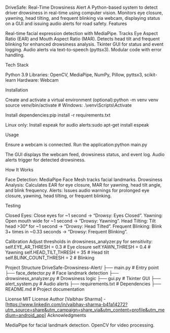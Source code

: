 DriveSafe: Real-Time Drowsiness Alert
A Python-based system to detect driver drowsiness in real-time using computer vision. Monitors eye closure, yawning, head tilting, and frequent blinking via webcam, displaying status on a GUI and issuing audio alerts for road safety.
Features

Real-time facial expression detection with MediaPipe.
Tracks Eye Aspect Ratio (EAR) and Mouth Aspect Ratio (MAR).
Detects head tilt and frequent blinking for enhanced drowsiness analysis.
Tkinter GUI for status and event logging.
Audio alerts via text-to-speech (pyttsx3).
Modular code with error handling.

Tech Stack

Python 3.9
Libraries: OpenCV, MediaPipe, NumPy, Pillow, pyttsx3, scikit-learn
Hardware: Webcam

Installation

Create and activate a virtual environment (optional):python -m venv venv
source venv/bin/activate  # Windows: .\venv\Scripts\Activate


Install dependencies:pip install -r requirements.txt


Linux only: Install espeak for audio alerts:sudo apt-get install espeak



Usage

Ensure a webcam is connected.
Run the application:python main.py


The GUI displays the webcam feed, drowsiness status, and event log. Audio alerts trigger for detected drowsiness.

How It Works

Face Detection: MediaPipe Face Mesh tracks facial landmarks.
Drowsiness Analysis: Calculates EAR for eye closure, MAR for yawning, head tilt angle, and blink frequency.
Alerts: Issues audio warnings for prolonged eye closure, yawning, head tilting, or frequent blinking.

Testing

Closed Eyes: Close eyes for ~1 second → “Drowsy: Eyes Closed”.
Yawning: Open mouth wide for ~1 second → “Drowsy: Yawning”.
Head Tilting: Tilt head >30° for ~1 second → “Drowsy: Head Tilted”.
Frequent Blinking: Blink 3+ times in ~0.33 seconds → “Drowsy: Frequent Blinking”.

Calibration
Adjust thresholds in drowsiness_analyzer.py for sensitivity:
self.EYE_AR_THRESH = 0.3      # Eye closure
self.YAWN_THRESH = 0.4        # Yawning
self.HEAD_TILT_THRESH = 35    # Head tilt
self.BLINK_COUNT_THRESH = 2   # Blinking

Project Structure
DriveSafe-Drowsiness-Alert/
├── main.py               # Entry point
├── face_detector.py      # Face landmark detection
├── drowsiness_analyzer.py # Drowsiness logic
├── gui.py                # Tkinter GUI
├── alert_system.py       # Audio alerts
├── requirements.txt      # Dependencies
├── README.md             # Project documentation

License
MIT License
Author
[Vaibhav Sharma] - [https://www.linkedin.com/in/vaibhav-sharma-b41a14272?utm_source=share&utm_campaign=share_via&utm_content=profile&utm_medium=android_app]
Acknowledgments

MediaPipe for facial landmark detection.
OpenCV for video processing.
